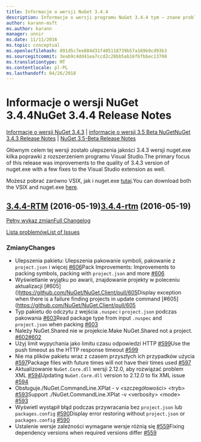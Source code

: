```yaml
---
title: Informacje o wersji NuGet 3.4.4
description: Informacje o wersji programu NuGet 3.4.4 tym — znane problemy, poprawki, dodatkowe funkcje i dcr.
author: karann-msft
ms.author: karann
manager: unnir
ms.date: 11/11/2016
ms.topic: conceptual
ms.openlocfilehash: 891d5c7ee884d31f405118739b57a169b9cd93b3
ms.sourcegitcommit: 3eab9c4dd41ea7ccd2c28bb5ab16f6fbbec13708
ms.translationtype: MT
ms.contentlocale: pl-PL
ms.lasthandoff: 04/26/2018
---
```

# <a name="nuget-344-release-notes"></a><span data-ttu-id="d767e-103">Informacje o wersji NuGet 3.4.4</span><span class="sxs-lookup"><span data-stu-id="d767e-103">NuGet 3.4.4 Release Notes</span></span>

<span data-ttu-id="d767e-104">[Informacje o wersji NuGet 3.4.3](../release-notes/nuget-3.4.3.md) | [informacje o wersji 3.5 Beta NuGet](../release-notes/nuget-3.5-Beta.md)</span><span class="sxs-lookup"><span data-stu-id="d767e-104">[NuGet 3.4.3 Release Notes](../release-notes/nuget-3.4.3.md) | [NuGet 3.5-Beta Release Notes](../release-notes/nuget-3.5-Beta.md)</span></span>

<span data-ttu-id="d767e-105">Głównym celem tej wersji zostało ulepszenia jakości 3.4.3 wersji nuget.exe kilka poprawki z rozszerzeniem programu Visual Studio.</span><span class="sxs-lookup"><span data-stu-id="d767e-105">The primary focus of this release was improvements to the quality of 3.4.3 version of nuget.exe with a few fixes to the Visual Studio extension as well.</span></span>

<span data-ttu-id="d767e-106">Możesz pobrać zarówno VSIX, jak i nuget.exe [tutaj](https://dist.nuget.org/index.html).</span><span class="sxs-lookup"><span data-stu-id="d767e-106">You can download both the VSIX and nuget.exe [here](https://dist.nuget.org/index.html).</span></span>

## <a name="344-rtmhttpsgithubcomnugetnugetclienttree344-rtm-2016-05-19"></a><span data-ttu-id="d767e-107">[3.4.4-RTM](https://github.com/NuGet/NuGet.Client/tree/3.4.4-rtm) (2016-05-19)</span><span class="sxs-lookup"><span data-stu-id="d767e-107">[3.4.4-rtm](https://github.com/NuGet/NuGet.Client/tree/3.4.4-rtm) (2016-05-19)</span></span>

[<span data-ttu-id="d767e-108">Pełny wykaz zmian</span><span class="sxs-lookup"><span data-stu-id="d767e-108">Full Changelog</span></span>](https://github.com/NuGet/NuGet.Client/compare/3.5.0-beta-final...3.4.4-rtm)

[<span data-ttu-id="d767e-109">Lista problemów</span><span class="sxs-lookup"><span data-stu-id="d767e-109">List of Issues</span></span>](https://github.com/NuGet/Home/issues?q=is%3Aissue+milestone%3A3.4.4+is%3Aclosed)

### <a name="changes"></a><span data-ttu-id="d767e-110">Zmiany</span><span class="sxs-lookup"><span data-stu-id="d767e-110">Changes</span></span>

- <span data-ttu-id="d767e-111">Ulepszenia pakietu: Ulepszenia pakowanie symboli, pakowanie z `project.json` i więcej [ \#606](https://github.com/NuGet/NuGet.Client/pull/606)</span><span class="sxs-lookup"><span data-stu-id="d767e-111">Pack Improvements: Improvements to packing symbols, packing with `project.json` and more [\#606](https://github.com/NuGet/NuGet.Client/pull/606)</span></span>
- <span data-ttu-id="d767e-112">Wyświetlanie wyjątku po awarii, znajdowanie projekty w poleceniu aktualizacji [\#605] ()https://github.com/NuGet/NuGet.Client/pull/605</span><span class="sxs-lookup"><span data-stu-id="d767e-112">Display exception when there is a failure finding projects in update command [\#605](https://github.com/NuGet/NuGet.Client/pull/605</span></span>
- <span data-ttu-id="d767e-113">Typ pakietu do odczytu z wejścia `.nuspec` i `project.json` podczas pakowania [ \#603](https://github.com/NuGet/NuGet.Client/pull/603)</span><span class="sxs-lookup"><span data-stu-id="d767e-113">Read package type from input `.nuspec` and `project.json` when packing [\#603](https://github.com/NuGet/NuGet.Client/pull/603)</span></span>
- <span data-ttu-id="d767e-114">Należy NuGet.Shared nie w projekcie.</span><span class="sxs-lookup"><span data-stu-id="d767e-114">Make NuGet.Shared not a project.</span></span> [<span data-ttu-id="d767e-115">\#602</span><span class="sxs-lookup"><span data-stu-id="d767e-115">\#602</span></span>](https://github.com/NuGet/NuGet.Client/pull/602)
- <span data-ttu-id="d767e-116">Użyj limit wypychania jako limitu czasu odpowiedzi HTTP [ \#599](https://github.com/NuGet/NuGet.Client/pull/599)</span><span class="sxs-lookup"><span data-stu-id="d767e-116">Use the push timeout as the HTTP response timeout [\#599](https://github.com/NuGet/NuGet.Client/pull/599)</span></span>
- <span data-ttu-id="d767e-117">Nie ma plików pakietu wraz z czasem przyszłych ich przypadków użycia [ \#597](https://github.com/NuGet/NuGet.Client/pull/597)</span><span class="sxs-lookup"><span data-stu-id="d767e-117">Package files with future times will not have their times used [\#597](https://github.com/NuGet/NuGet.Client/pull/597)</span></span>
- <span data-ttu-id="d767e-118">Aktualizowanie `NuGet.Core.dll` wersji 2.12.0, aby rozwiązać problem XML [ \#594](https://github.com/NuGet/NuGet.Client/pull/594)</span><span class="sxs-lookup"><span data-stu-id="d767e-118">Updating `NuGet.Core.dll` version to 2.12.0 to fix XML issue [\#594](https://github.com/NuGet/NuGet.Client/pull/594)</span></span>
- <span data-ttu-id="d767e-119">Obsługuje./NuGet.CommandLine.XPlat - v \<szczegółowości\> \<tryb\> [ \#593](https://github.com/NuGet/NuGet.Client/pull/593)</span><span class="sxs-lookup"><span data-stu-id="d767e-119">Support ./NuGet.CommandLine.XPlat -v \<verbosity\> \<mode\> [\#593](https://github.com/NuGet/NuGet.Client/pull/593)</span></span>
- <span data-ttu-id="d767e-120">Wyświetl wystąpił błąd podczas przywracania bez `project.json` lub `packages.config` [ \#590](https://github.com/NuGet/NuGet.Client/pull/590)</span><span class="sxs-lookup"><span data-stu-id="d767e-120">Display error restoring without `project.json` or `packages.config` [\#590](https://github.com/NuGet/NuGet.Client/pull/590)</span></span>
- <span data-ttu-id="d767e-121">Ustalenie wersje zależności wymagane wersje różnią się [ \#559](https://github.com/NuGet/NuGet.Client/pull/559)</span><span class="sxs-lookup"><span data-stu-id="d767e-121">Fixing dependency versions when required versions differ [\#559](https://github.com/NuGet/NuGet.Client/pull/559)</span></span>